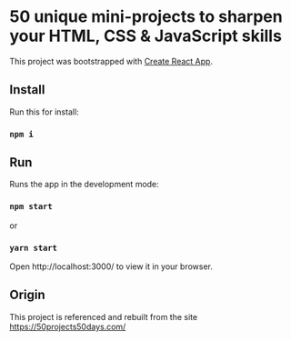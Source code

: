 # 50 unique mini-projects to sharpen your HTML, CSS & JavaScript skills

This project was bootstrapped with [Create React App](https://github.com/facebook/create-react-app).

## Install

Run this for install:

### `npm i`

## Run

Runs the app in the development mode:

### `npm start`

or

### `yarn start`

Open http://localhost:3000/ to view it in your browser.

## Origin

This project is referenced and rebuilt from the site https://50projects50days.com/

